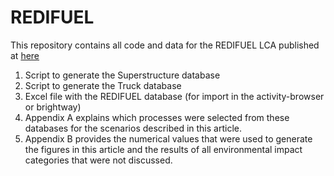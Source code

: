 # REDIFUEL

This repository contains all code and data for the REDIFUEL LCA published at [here](https://doi.org/10.1016/j.apenergy.2023.120834)

1. Script to generate the Superstructure database
2. Script to generate the Truck database
3. Excel file with the REDIFUEL database (for import in the activity-browser or brightway)
4. Appendix A explains which processes were selected from these databases for the scenarios described in this article.
5. Appendix B provides the numerical values that were used to generate the figures in this article and the results of all environmental impact
categories that were not discussed.
